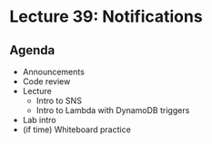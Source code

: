 # Lecture 39: Notifications

## Agenda

- Announcements
- Code review
- Lecture
  - Intro to SNS
  - Intro to Lambda with DynamoDB triggers
- Lab intro
- (if time) Whiteboard practice
